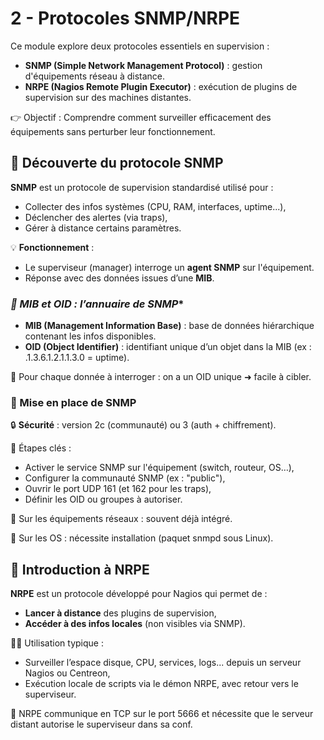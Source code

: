 # 2 - Protocoles SNMP/NRPE

Ce module explore deux protocoles essentiels en supervision :
- **SNMP (Simple Network Management Protocol)** : gestion d'équipements réseau à distance.
- **NRPE (Nagios Remote Plugin Executor)** : exécution de plugins de supervision sur des machines distantes.

👉 Objectif : Comprendre comment surveiller efficacement des équipements sans perturber leur fonctionnement.



## **🧠 Découverte du protocole SNMP**

**SNMP** est un protocole de supervision standardisé utilisé pour :

- Collecter des infos systèmes (CPU, RAM, interfaces, uptime...),
- Déclencher des alertes (via traps),
- Gérer à distance certains paramètres.

💡 **Fonctionnement** :

- Le superviseur (manager) interroge un **agent SNMP** sur l'équipement.
- Réponse avec des données issues d’une **MIB**.



### *📘 MIB et OID : l’annuaire de SNMP**

- **MIB (Management Information Base)** : base de données hiérarchique contenant les infos disponibles.
- **OID (Object Identifier)** : identifiant unique d’un objet dans la MIB (ex : .1.3.6.1.2.1.1.3.0 = uptime).

🧭 Pour chaque donnée à interroger : on a un OID unique ➜ facile à cibler.



### **🔧 Mise en place de SNMP**

🔒 **Sécurité** : version 2c (communauté) ou 3 (auth + chiffrement).

👣 Étapes clés :

- Activer le service SNMP sur l'équipement (switch, routeur, OS…),
- Configurer la communauté SNMP (ex : "public"),
- Ouvrir le port UDP 161 (et 162 pour les traps),
- Définir les OID ou groupes à autoriser.

📍 Sur les équipements réseaux : souvent déjà intégré.

📍 Sur les OS : nécessite installation (paquet snmpd sous Linux).



## **🚀 Introduction à NRPE**

**NRPE** est un protocole développé pour Nagios qui permet de :

- **Lancer à distance** des plugins de supervision,
- **Accéder à des infos locales** (non visibles via SNMP).

👨‍💻 Utilisation typique :

- Surveiller l’espace disque, CPU, services, logs... depuis un serveur Nagios ou Centreon,
- Exécution locale de scripts via le démon NRPE, avec retour vers le superviseur.

🔐 NRPE communique en TCP sur le port 5666 et nécessite que le serveur distant autorise le superviseur dans sa conf.

